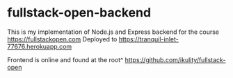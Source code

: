 # fullstack-open-backend

This is my implementation of Node.js and Express backend for the course https://fullstackopen.com
Deployed to https://tranquil-inlet-77676.herokuapp.com

Frontend is online and found at the root^
https://github.com/ikulity/fullstack-open
